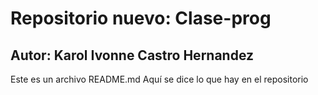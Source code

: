 # Repositorio nuevo: Clase-prog

## Autor: Karol Ivonne Castro Hernandez

Este es un archivo README.md Aquí se dice lo que hay en el repositorio
